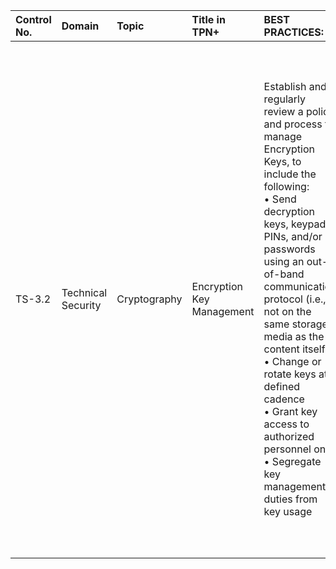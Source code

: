 | Control No. | Domain | Topic | Title in TPN+ | BEST PRACTICES: | ADDITIONAL RECOMMENDATIONS: |
| :--- | :--- | :--- | :--- | :--- | :--- |
| TS-3.2 | Technical Security | Cryptography | Encryption Key Management | Establish and regularly review a policy and process to manage Encryption Keys, to include the following:<br>• Send decryption keys, keypad PINs, and/or passwords using an out-of-band communication protocol (i.e., not on the same storage media as the content itself)<br>• Change or rotate keys at a defined cadence<br>• Grant key access to authorized personnel only<br>• Segregate key management duties from key usage | • Establish processes for the following: generation, distribution, rotation, revocation, destruction, deactivation, compromise, recovery, inventory, and backup<br>• Set up Enterprise Key Management (EKM) for managing the full life cycle for cryptographic keys including generating, using, storing, archiving, and deleting of keys<br>• Establish a Bring Your Own Key (BYOK) solution<br><br>For Key storage:<br>• Cryptographic strength of encryption key and data-encrypting key should be equal, at a minimum<br>• Store separately from the data-encrypting key<br>• Store within a secure cryptographic device (e.g., Hardware Security Module (HSM) or a PIN Transaction Security (PTS) point-of-interaction device) |
